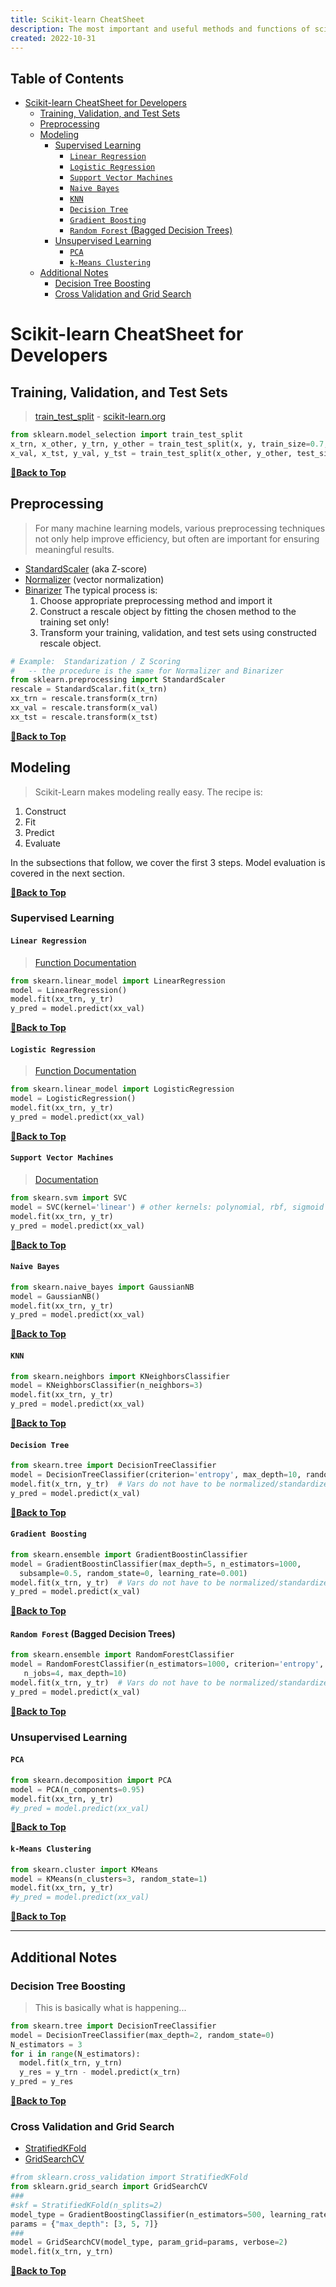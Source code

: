 ```yaml
---
title: Scikit-learn CheatSheet
description: The most important and useful methods and functions of scikit-learn are given here.
created: 2022-10-31
---
```


## Table of Contents

- [Scikit-learn CheatSheet for Developers](#scikit-learn-cheatsheet-for-developers)
  - [Training, Validation, and Test Sets](#training-validation-and-test-sets)
  - [Preprocessing](#preprocessing)
  - [Modeling](#modeling)
    - [Supervised Learning](#supervised-learning)
      - [`Linear Regression`](#linear-regression)
      - [`Logistic Regression`](#logistic-regression)
      - [`Support Vector Machines`](#support-vector-machines)
      - [`Naive Bayes`](#naive-bayes)
      - [`KNN`](#knn)
      - [`Decision Tree`](#decision-tree)
      - [`Gradient Boosting`](#gradient-boosting)
      - [`Random Forest` (Bagged Decision Trees)](#random-forest-bagged-decision-trees)
    - [Unsupervised Learning](#unsupervised-learning)
      - [`PCA`](#pca)
      - [`k-Means Clustering`](#k-means-clustering)
  - [Additional Notes](#additional-notes)
    - [Decision Tree Boosting](#decision-tree-boosting)
    - [Cross Validation and Grid Search](#cross-validation-and-grid-search)

# Scikit-learn CheatSheet for Developers

## Training, Validation, and Test Sets

> [train_test_split](http://scikit-learn.org/stable/modules/generated/sklearn.model_selection.train_test_split.html) - [scikit-learn.org](https://scikit-learn.org/stable/)

```python
from sklearn.model_selection import train_test_split
x_trn, x_other, y_trn, y_other = train_test_split(x, y, train_size=0.7, random_state=0)
x_val, x_tst, y_val, y_tst = train_test_split(x_other, y_other, test_size=0.33, random_state=1)
```

**[🔼Back to Top](#table-of-contents)**

## Preprocessing

> For many machine learning models, various preprocessing techniques not only help improve efficiency, but often are important for ensuring meaningful results.

- [StandardScaler](http://scikit-learn.org/stable/modules/generated/sklearn.preprocessing.StandardScaler.html) (aka Z-score)
- [Normalizer](http://scikit-learn.org/stable/modules/generated/sklearn.preprocessing.Normalizer.html) (vector normalization)
- [Binarizer](http://scikit-learn.org/stable/modules/generated/sklearn.preprocessing.Binarizer.html)
The typical process is:
  1. Choose appropriate preprocessing method and import it
  2. Construct a rescale object by fitting the chosen method to the training set only!
  3. Transform your training, validation, and test sets using constructed rescale object.

```python
# Example:  Standarization / Z Scoring
#   -- the procedure is the same for Normalizer and Binarizer
from sklearn.preprocessing import StandardScaler
rescale = StandardScalar.fit(x_trn)
xx_trn = rescale.transform(x_trn)
xx_val = rescale.transform(x_val)
xx_tst = rescale.transform(x_tst)
```

**[🔼Back to Top](#table-of-contents)**

## Modeling

> Scikit-Learn makes modeling really easy. The recipe is:

1. Construct
2. Fit
3. Predict
4. Evaluate

In the subsections that follow, we cover the first 3 steps. Model evaluation is covered in the next section.

**[🔼Back to Top](#table-of-contents)**

### Supervised Learning

#### `Linear Regression`

> [Function Documentation](http://scikit-learn.org/stable/modules/generated/sklearn.linear_model.LinearRegression.html)

```python
from skearn.linear_model import LinearRegression
model = LinearRegression()
model.fit(xx_trn, y_tr)
y_pred = model.predict(xx_val)
```

**[🔼Back to Top](#table-of-contents)**

#### `Logistic Regression`

> [Function Documentation](http://scikit-learn.org/stable/modules/generated/sklearn.linear_model.LogisticRegression.html)

```python
from skearn.linear_model import LogisticRegression
model = LogisticRegression()
model.fit(xx_trn, y_tr)
y_pred = model.predict(xx_val)
```

**[🔼Back to Top](#table-of-contents)**

#### `Support Vector Machines`

> [Documentation](http://scikit-learn.org/stable/modules/svm.html)

```python
from skearn.svm import SVC
model = SVC(kernel='linear') # other kernels: polynomial, rbf, sigmoid
model.fit(xx_trn, y_tr)
y_pred = model.predict(xx_val)
```

**[🔼Back to Top](#table-of-contents)**

#### `Naive Bayes`

```python
from skearn.naive_bayes import GaussianNB
model = GaussianNB()
model.fit(xx_trn, y_tr)
y_pred = model.predict(xx_val)
```

**[🔼Back to Top](#table-of-contents)**

#### `KNN`

```python
from skearn.neighbors import KNeighborsClassifier
model = KNeighborsClassifier(n_neighbors=3)
model.fit(xx_trn, y_tr)
y_pred = model.predict(xx_val)
```

**[🔼Back to Top](#table-of-contents)**

#### `Decision Tree`

```python
from skearn.tree import DecisionTreeClassifier
model = DecisionTreeClassifier(criterion='entropy', max_depth=10, random_state=0)
model.fit(x_trn, y_tr)  # Vars do not have to be normalized/standardized for DTs!
y_pred = model.predict(x_val)
```

**[🔼Back to Top](#table-of-contents)**

#### `Gradient Boosting`

```python
from skearn.ensemble import GradientBoostinClassifier
model = GradientBoostinClassifier(max_depth=5, n_estimators=1000, 
  subsample=0.5, random_state=0, learning_rate=0.001)
model.fit(x_trn, y_tr)  # Vars do not have to be normalized/standardized for DTs!
y_pred = model.predict(x_val)
```

**[🔼Back to Top](#table-of-contents)**

#### `Random Forest` (Bagged Decision Trees)

```python
from skearn.ensemble import RandomForestClassifier
model = RandomForestClassifier(n_estimators=1000, criterion='entropy', 
   n_jobs=4, max_depth=10)
model.fit(x_trn, y_tr)  # Vars do not have to be normalized/standardized for DTs!
y_pred = model.predict(x_val)
```

**[🔼Back to Top](#table-of-contents)**

### Unsupervised Learning

#### `PCA`

```python
from skearn.decomposition import PCA
model = PCA(n_components=0.95)
model.fit(xx_trn, y_tr)
#y_pred = model.predict(xx_val)
```

**[🔼Back to Top](#table-of-contents)**

#### `k-Means Clustering`

```python
from skearn.cluster import KMeans
model = KMeans(n_clusters=3, random_state=1)
model.fit(xx_trn, y_tr)
#y_pred = model.predict(xx_val)
```

**[🔼Back to Top](#table-of-contents)**

---------------------------------------------

## Additional Notes

### Decision Tree Boosting

> This is basically what is happening...

```python
from skearn.tree import DecisionTreeClassifier
model = DecisionTreeClassifier(max_depth=2, random_state=0)
N_estimators = 3
for i in range(N_estimators):
  model.fit(x_trn, y_trn)  
  y_res = y_trn - model.predict(x_trn)
y_pred = y_res
```

**[🔼Back to Top](#table-of-contents)**

### Cross Validation and Grid Search

- [StratifiedKFold](http://scikit-learn.org/stable/modules/generated/sklearn.model_selection.StratifiedKFold.html)
- [GridSearchCV](http://scikit-learn.org/stable/modules/generated/sklearn.model_selection.GridSearchCV.html)

```python
#from sklearn.cross_validation import StratifiedKFold
from sklearn.grid_search import GridSearchCV
###
#skf = StratifiedKFold(n_splits=2)
model_type = GradientBoostingClassifier(n_estimators=500, learning_rate=.01)
params = {"max_depth": [3, 5, 7]}
###
model = GridSearchCV(model_type, param_grid=params, verbose=2)
model.fit(x_trn, y_trn)
```

**[🔼Back to Top](#table-of-contents)**
